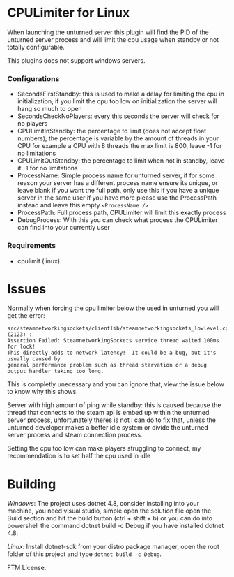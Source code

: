 # CPULimiter for Linux
When launching the unturned server this plugin will find the PID of the unturned server process and will 
limit the cpu usage when standby or not totally configurable.

This plugins does not support windows servers.

### Configurations

- SecondsFirstStandby: this is used to make a delay for limiting the cpu in initialization, if you limit the cpu too 
low on initialization the server will hang so much to open
- SecondsCheckNoPlayers: every this seconds the server will check for no players
- CPULimitInStandby: the percentage to limit (does not accept float numbers), the percentage is variable by the amount of threads in your CPU
for example a CPU with 8 threads the max limit is 800, leave -1 for no limitations
- CPULimitOutStandby: the percentage to limit when not in standby, leave it -1 for no limitations
- ProcessName: Simple process name for unturned server, if for some reason your server has a different process 
name ensure its unique, or leave blank if you want the full path, only use this if you have a unique server in the 
same user if you have more please use the ProcessPath instead and leave this empty ``<ProcessName />``
- ProcessPath: Full process path, CPULimiter will limit this exactly process
- DebugProcess: With this you can check what process the CPULimiter can find into your currently user

### Requirements

- cpulimit (linux)

# Issues

Normally when forcing the cpu limiter below the used in unturned you will get the error:
```
src/steamnetworkingsockets/clientlib/steamnetworkingsockets_lowlevel.cpp (2123) : 
Assertion Failed: SteamnetworkingSockets service thread waited 100ms for lock!  
This directly adds to network latency!  It could be a bug, but it's usually caused by 
general performance problem such as thread starvation or a debug output handler taking too long.
```
This is completly unecessary and you can ignore that, view the issue below to know why this shows.

Server with high amount of ping while standby: this is caused because the thread that connects to the steam api is embed up within the unturned server process,
unfortunately theres is not i can do to fix that, unless the unturned developer makes a better idle system or divide the unturned server process and steam connection process.

Setting the cpu too low can make players struggling to connect, my recommendation is to set half the cpu used in idle

# Building

*Windows*: The project uses dotnet 4.8, consider installing into your machine, you need visual studio, 
simple open the solution file open the Build section and hit the build button (ctrl + shift + b) 
or you can do into powershell the command dotnet build -c Debug if you have installed dotnet 4.8.

*Linux*: Install dotnet-sdk from your distro package manager, open the root folder of this project and type ``dotnet build -c Debug``.

FTM License.
